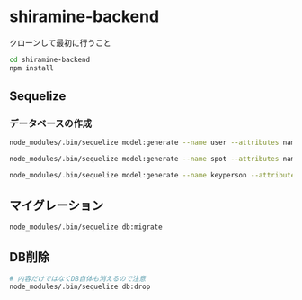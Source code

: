 # shiramine-backend

クローンして最初に行うこと
```bash
cd shiramine-backend
npm install
```

## Sequelize

### データベースの作成
```bash
node_modules/.bin/sequelize model:generate --name user --attributes name:string,role:enum,bleToken:string,bnbplusApiToken:string

node_modules/.bin/sequelize model:generate --name spot --attributes name:string,gatewayId:string,useFaceRecognition:boolean,longitude:float,latitude:float,description:text

node_modules/.bin/sequelize model:generate --name keyperson --attributes keypersonId:integer,talkUserId:integer
```
## マイグレーション
```bash
node_modules/.bin/sequelize db:migrate
```

## DB削除
```bash
# 内容だけではなくDB自体も消えるので注意
node_modules/.bin/sequelize db:drop 
```

